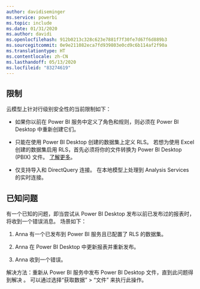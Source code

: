 ```yaml
---
author: davidiseminger
ms.service: powerbi
ms.topic: include
ms.date: 01/31/2020
ms.author: davidi
ms.openlocfilehash: 912b0213c328c623e7881f7f30fe7d67f6d889b3
ms.sourcegitcommit: 0e9e211082eca7fd939803e0cd9c6b114af2f90a
ms.translationtype: HT
ms.contentlocale: zh-CN
ms.lasthandoff: 05/13/2020
ms.locfileid: "83274619"
---
```

## <a name="limitations"></a>限制

云模型上针对行级别安全性的当前限制如下：

* 如果你以前在 Power BI 服务中定义了角色和规则，则必须在 Power BI Desktop 中重新创建它们。

* 只能在使用 Power BI Desktop 创建的数据集上定义 RLS。 若想为使用 Excel 创建的数据集启用 RLS，首先必须将你的文件转换为 Power BI Desktop (PBIX) 文件。 [了解更多](../connect-data/desktop-import-excel-workbooks.md)。

* 仅支持导入和 DirectQuery 连接。 在本地模型上处理到 Analysis Services 的实时连接。

## <a name="known-issues"></a>已知问题

有一个已知的问题，即当尝试从 Power BI Desktop 发布以前已发布过的报表时，将收到一个错误消息。 场景如下：

1. Anna 有一个已发布到 Power BI 服务且已配置了 RLS 的数据集。

1. Anna 在 Power BI Desktop 中更新报表并重新发布。

1. Anna 收到一个错误。

解决方法：重新从 Power BI 服务中发布 Power BI Desktop 文件，直到此问题得到解决  。 可以通过选择“获取数据”   > “文件”  来执行此操作。

